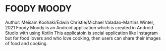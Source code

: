 # FOODY MOODY

Author: Meisam Koohaki/Edwin Christie/Michael Valadao-Martins
Winter, 2021
Foody Moody is an Android application which is created in Android Studio with using Kotlin
This applicatoin is social application like Instagram but for food lovers and who love cooking, then users can share their images of food and cooking.

